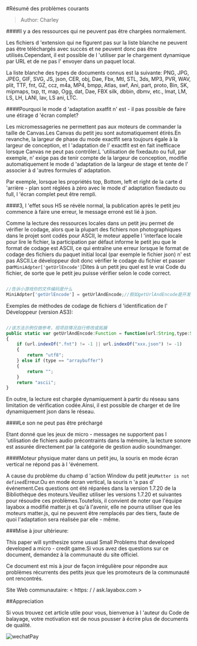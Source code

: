 #Résumé des problèmes courants

> Author: Charley

####Il y a des ressources qui ne peuvent pas être chargées normalement.

Les fichiers d 'extension qui ne figurent pas sur la liste blanche ne peuvent pas être téléchargés avec succès et ne peuvent donc pas être utilisés.Cependant, il est possible de l 'utiliser par le chargement dynamique par URL et de ne pas l' envoyer dans un paquet local.

La liste blanche des types de documents connus est la suivante: PNG, JPG, JPEG, GIF, SVG, JS, json, CER, obj, Dae, Fbx, Mtl, STL, 3ds, MP3, PVR, WAV, plit, TTF, fnt, GZ, ccz, m4a, MP4, bmpp, Atlas, swf, Ani, part, proto, Bin, SK, mipmaps, txp, tt, map, Ogg, dat, Dae, FBX silk, dbbin, dbmv, etc., lmat, LM, LS, LH, LANI, lav, LS ani, LTC.



####Pourquoi le mode d 'adaptation axatfit n' est - il pas possible de faire une étirage d 'écran complet?

Les micromessageries ne permettent pas aux moteurs de commander la taille de Canvas.Les Canvas du petit jeu sont automatiquement étirés.En revanche, la largeur de phase du mode exactfit sera toujours égale à la largeur de conception, et l 'adaptation de l' exactfit est en fait inefficace lorsque Canvas ne peut pas contrôler.L 'utilisation de fixedauto ou full, par exemple, n' exige pas de tenir compte de la largeur de conception, modifie automatiquement le mode d 'adaptation de la largeur de stage et tente de l' associer à d 'autres formules d' adaptation.

Par exemple, lorsque les propriétés top, Bottom, left et right de la carte d 'arrière - plan sont réglées à zéro avec le mode d' adaptation fixedauto ou full, l 'écran complet peut être rempli.



####3, l 'effet sous H5 se révèle normal, la publication après le petit jeu commence à faire une erreur, le message erroné est lié à json.

Comme la lecture des ressources locales dans un petit jeu permet de vérifier le codage, alors que la plupart des fichiers non photographiques dans le projet sont codés pour ASCII, le moteur appelle l 'interface locale pour lire le fichier, la participation par défaut informe le petit jeu que le format de codage est ASCII, ce qui entraîne une erreur lorsque le format de codage des fichiers du paquet initial local (par exemple le fichier json) n' est pas ASCII.Le développeur doit donc vérifier le codage du fichier et passer par`MiniAdpter['getUrlEncode']`Dites à un petit jeu quel est le vrai Code du fichier, de sorte que le petit jeu puisse vérifier selon le code correct.


```js

//告诉小游戏你的文件编码是什么
MiniAdpter['getUrlEncode'] = getUrlAndEncode;//假如getUrlAndEncode是开发者识别文件编码的方法
```


Exemples de méthodes de codage de fichiers d 'identification de l' Développeur (version AS3):


```javascript

//该方法示例仅做参考，视项目情况自行修改或拓展
public static var getUrlAndEncode:Function = function(url:String,type:String):String
{
	if (url.indexOf(".fnt") != -1 || url.indexOf("xxx.json") != -1) 
    {
		return "utf8";
	} else if (type == "arraybuffer") 
    {
		return "";
	}
	return "ascii";
}
```




En outre, la lecture est chargée dynamiquement à partir du réseau sans limitation de vérification codée.Ainsi, il est possible de charger et de lire dynamiquement json dans le réseau.



####Le son ne peut pas être préchargé

Etant donné que les jeux de micro - messages ne supportent pas l 'utilisation de fichiers audio précontraints dans la mémoire, la lecture sonore est assurée directement par la catégorie de gestion audio soundmanger.



####Moteur physique mater dans un petit jeu, la souris en mode écran vertical ne répond pas à l 'événement.

A cause du problème du champ d 'action Window du petit jeu`Matter is not defined`Erreur.Ou en mode écran vertical, la souris n 'a pas d' événement.Ces questions ont été réparées dans la version 1.7.20 de la Bibliothèque des moteurs.Veuillez utiliser les versions 1.7.20 et suivantes pour résoudre ces problèmes.Toutefois, il convient de noter que l'équipe layabox a modifié matter.js et qu'à l'avenir, elle ne pourra utiliser que les moteurs matter.js, qui ne peuvent être remplacés par des tiers, faute de quoi l'adaptation sera réalisée par elle - même.



###Mise à jour ultérieure:

This paper will synthesize some usual Small Problems that developed developed a micro - credit game.Si vous avez des questions sur ce document, demandez à la communauté du site officiel.

Ce document est mis à jour de façon irrégulière pour répondre aux problèmes récurrents des petits jeux que les promoteurs de la communauté ont rencontrés.

Site Web communautaire: < https: / / ask.layabox.com >



##Appreciation

Si vous trouvez cet article utile pour vous, bienvenue à l 'auteur du Code de balayage, votre motivation est de nous pousser à écrire plus de documents de qualité.

![wechatPay](../../../wechatPay.jpg)